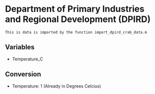 # Department of Primary Industries and Regional Development (DPIRD)
    This is data is imported by the function import_dpird_crab_data.m
 
## Variables
 - Temperature_C

## Conversion
 - Temperature: 1 (Already in Degrees Celcius)